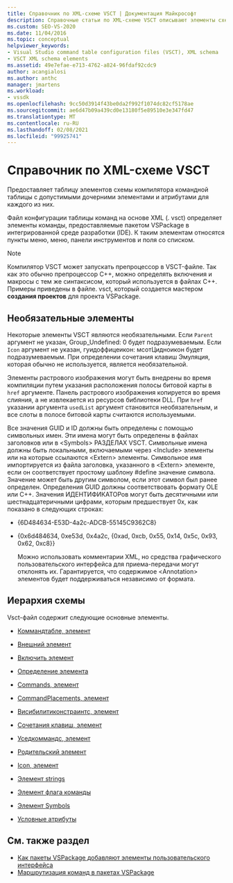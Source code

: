 ```yaml
---
title: Справочник по XML-схеме VSCT | Документация Майкрософт
description: Справочные статьи по XML-схеме VSCT описывают элементы схемы компилятора командной таблицы с допустимыми дочерними элементами и атрибутами для каждого.
ms.custom: SEO-VS-2020
ms.date: 11/04/2016
ms.topic: conceptual
helpviewer_keywords:
- Visual Studio command table configuration files (VSCT), XML schema
- VSCT XML schema elements
ms.assetid: 49e7efae-e713-4762-a824-96fdaf92cdc9
author: acangialosi
ms.author: anthc
manager: jmartens
ms.workload:
- vssdk
ms.openlocfilehash: 9cc50d3914f43be0da2f992f1074dc82cf5178ae
ms.sourcegitcommit: ae6d47b09a439cd0e13180f5e89510e3e347fd47
ms.translationtype: MT
ms.contentlocale: ru-RU
ms.lasthandoff: 02/08/2021
ms.locfileid: "99925741"
---
```

# <a name="vsct-xml-schema-reference"></a>Справочник по XML-схеме VSCT
Предоставляет таблицу элементов схемы компилятора командной таблицы с допустимыми дочерними элементами и атрибутами для каждого из них.

 Файл конфигурации таблицы команд на основе XML (. vsct) определяет элементы команды, предоставляемые пакетом VSPackage в интегрированной среде разработки (IDE). К таким элементам относятся пункты меню, меню, панели инструментов и поля со списком.

> [!NOTE]
> Компилятор VSCT может запускать препроцессор в VSCT-файле. Так как это обычно препроцессор C++, можно определять включения и макросы с тем же синтаксисом, который используется в файлах C++. Примеры приведены в файле. vsct, который создается мастером **создания проектов** для проекта VSPackage.

## <a name="optional-elements"></a>Необязательные элементы
 Некоторые элементы VSCT являются необязательными. Если `Parent` аргумент не указан, Group_Undefined: 0 будет подразумеваемым. Если `Icon` аргумент не указан, гуидоффицеикон: мсотЦидноикон будет подразумеваемым. При определении сочетания клавиш Эмуляция, которая обычно не используется, является необязательной.

 Элементы растрового изображения могут быть внедрены во время компиляции путем указания расположения полосы битовой карты в `href` аргументе. Панель растрового изображения копируется во время слияния, а не извлекается из ресурсов библиотеки DLL. При `href` указании аргумента `usedList` аргумент становится необязательным, и все слоты в полосе битовой карты считаются используемыми.

 Все значения GUID и ID должны быть определены с помощью символьных имен. Эти имена могут быть определены в файлах заголовков или в \<Symbols> РАЗДЕЛАХ VSCT. Символьные имена должны быть локальными, включаемыми через \<Include> элементы или на которые ссылаются \<Extern> элементы. Символьное имя импортируется из файла заголовка, указанного в \<Extern> элементе, если он соответствует простому шаблону #define значение символа. Значение может быть другим символом, если этот символ был ранее определен. Определения GUID должны соответствовать формату OLE или C++. Значения ИДЕНТИФИКАТОРов могут быть десятичными или шестнадцатеричными цифрами, которым предшествует 0x, как показано в следующих строках:

- {6D484634-E53D-4a2c-ADCB-55145C9362C8}

- {0x6d484634, 0xe53d, 0x4a2c, {0xad, 0xcb, 0x55, 0x14, 0x5c, 0x93, 0x62, 0xc8}}

  Можно использовать комментарии XML, но средства графического пользовательского интерфейса для приема-передачи могут отклонять их. Гарантируется, что содержимое \<Annotation> элементов будет поддерживаться независимо от формата.

## <a name="schema-hierarchy"></a>Иерархия схемы
 Vsct-файл содержит следующие основные элементы.

- [Коммандтабле, элемент](../extensibility/commandtable-element.md)

- [Внешний элемент](../extensibility/extern-element.md)

- [Включить элемент](../extensibility/include-element.md)

- [Определение элемента](../extensibility/define-element.md)

- [Commands, элемент](../extensibility/commands-element.md)

- [CommandPlacements, элемент](../extensibility/commandplacements-element.md)

- [Висибилитиконстраинтс, элемент](../extensibility/visibilityconstraints-element.md)

- [Сочетания клавиш, элемент](../extensibility/keybindings-element.md)

- [Уседкоммандс, элемент](../extensibility/usedcommands-element.md)

- [Родительский элемент](../extensibility/parent-element.md)

- [Icon, элемент](../extensibility/icon-element.md)

- [Элемент strings](../extensibility/strings-element.md)

- [Элемент флага команды](../extensibility/command-flag-element.md)

- [Элемент Symbols](../extensibility/symbols-element.md)

- [Условные атрибуты](../extensibility/vsct-xml-schema-conditional-attributes.md)

## <a name="see-also"></a>См. также раздел
- [Как пакеты VSPackage добавляют элементы пользовательского интерфейса](../extensibility/internals/how-vspackages-add-user-interface-elements.md)
- [Маршрутизация команд в пакетах VSPackage](../extensibility/internals/command-routing-in-vspackages.md)
